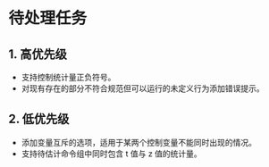 # 待处理任务

## 1. 高优先级
- 支持控制统计量正负符号。
- 对现有存在的部分不符合规范但可以运行的未定义行为添加错误提示。

## 2. 低优先级
- 添加变量互斥的选项，适用于某两个控制变量不能同时出现的情况。
- 支持待估计命令组中同时包含 t 值与 z 值的统计量。
